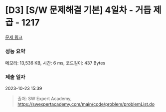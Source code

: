 # [D3] [S/W 문제해결 기본] 4일차 - 거듭 제곱 - 1217 

[문제 링크](https://swexpertacademy.com/main/code/problem/problemDetail.do?contestProbId=AV14dUIaAAUCFAYD) 

### 성능 요약

메모리: 13,536 KB, 시간: 6 ms, 코드길이: 437 Bytes

### 제출 일자

2023-10-23 15:39



> 출처: SW Expert Academy, https://swexpertacademy.com/main/code/problem/problemList.do